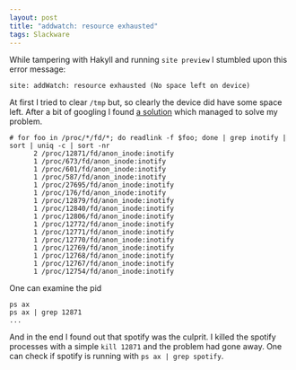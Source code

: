 ```yaml
---
layout: post
title: "addwatch: resource exhausted"
tags: Slackware
---
```


While tampering with Hakyll and running `site preview` I stumbled upon this error message:

```
site: addWatch: resource exhausted (No space left on device)
```

At first I tried to clear `/tmp` but, so clearly the device did have some space left. After a bit of googling I found [a solution](http://peter-butkovic.blogspot.se/2013/08/tail-inotify-resources-exhausted.html) which managed to solve my problem.

```
# for foo in /proc/*/fd/*; do readlink -f $foo; done | grep inotify | sort | uniq -c | sort -nr
      2 /proc/12871/fd/anon_inode:inotify
      1 /proc/673/fd/anon_inode:inotify
      1 /proc/601/fd/anon_inode:inotify
      1 /proc/587/fd/anon_inode:inotify
      1 /proc/27695/fd/anon_inode:inotify
      1 /proc/176/fd/anon_inode:inotify
      1 /proc/12879/fd/anon_inode:inotify
      1 /proc/12840/fd/anon_inode:inotify
      1 /proc/12806/fd/anon_inode:inotify
      1 /proc/12772/fd/anon_inode:inotify
      1 /proc/12771/fd/anon_inode:inotify
      1 /proc/12770/fd/anon_inode:inotify
      1 /proc/12769/fd/anon_inode:inotify
      1 /proc/12768/fd/anon_inode:inotify
      1 /proc/12767/fd/anon_inode:inotify
      1 /proc/12754/fd/anon_inode:inotify
```

One can examine the pid

```
ps ax
ps ax | grep 12871
...
```

And in the end I found out that spotify was the culprit. I killed the spotify processes with a simple `kill 12871` and the problem had gone away.  One can check if spotify is running with `ps ax | grep spotify`.

